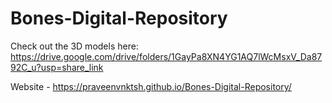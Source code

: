 # Bones-Digital-Repository

Check out the 3D models here:
https://drive.google.com/drive/folders/1GayPa8XN4YG1AQ7lWcMsxV_Da8792C_u?usp=share_link

Website - https://praveenvnktsh.github.io/Bones-Digital-Repository/
